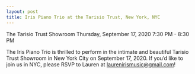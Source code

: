 ```yaml
---
layout: post
title: Iris Piano Trio at the Tarisio Trust, New York, NYC
---
```


The Tarisio Trust Showroom
Thursday, September 17, 2020
7:30 PM - 8:30 PM

The Iris Piano Trio is thrilled to perform in the intimate and beautiful Tarisio Trust Showroom in New York City on September 17, 2020.  If you’d like to join us in NYC, please RSVP to Lauren at laurenirismusic@gmail.com!
